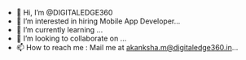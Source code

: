 - 👋 Hi, I’m @DIGITALEDGE360
- 👀 I’m interested in hiring Mobile App Developer...
- 🌱 I’m currently learning ...
- 💞️ I’m looking to collaborate on ...
- 📫 How to reach me : Mail me at akanksha.m@digitaledge360.in...

<!---
DIGITALEDGE360/DIGITALEDGE360 is a ✨ special ✨ repository because its `README.md` (this file) appears on your GitHub profile.
You can click the Preview link to take a look at your changes.
--->
